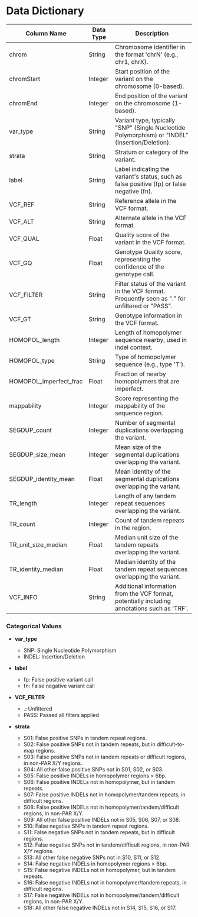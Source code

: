 # Data Dictionary

| Column Name            | Data Type | Description                                                                                      |
| ---------------------- | --------- | ------------------------------------------------------------------------------------------------ |
| chrom                  | String    | Chromosome identifier in the format 'chrN' (e.g., chr1, chrX).                                   |
| chromStart             | Integer   | Start position of the variant on the chromosome (0-based).                                       |
| chromEnd               | Integer   | End position of the variant on the chromosome (1-based).                                         |
| var_type               | String    | Variant type, typically "SNP" (Single Nucleotide Polymorphism) or "INDEL" (Insertion/Deletion).  |
| strata                 | String    | Stratum or category of the variant.                                                              |
| label                  | String    | Label indicating the variant's status, such as false positive (fp) or false negative (fn).       |
| VCF_REF                | String    | Reference allele in the VCF format.                                                              |
| VCF_ALT                | String    | Alternate allele in the VCF format.                                                              |
| VCF_QUAL               | Float     | Quality score of the variant in the VCF format.                                                  |
| VCF_GQ                 | Float     | Genotype Quality score, representing the confidence of the genotype call.                        |
| VCF_FILTER             | String    | Filter status of the variant in the VCF format. Frequently seen as "." for unfiltered or "PASS". |
| VCF_GT                 | String    | Genotype information in the VCF format.                                                          |
| HOMOPOL_length         | Integer   | Length of homopolymer sequence nearby, used in indel context.                                    |
| HOMOPOL_type           | String    | Type of homopolymer sequence (e.g., type 'T').                                                   |
| HOMOPOL_imperfect_frac | Float     | Fraction of nearby homopolymers that are imperfect.                                              |
| mappability            | Integer   | Score representing the mappability of the sequence region.                                       |
| SEGDUP_count           | Integer   | Number of segmental duplications overlapping the variant.                                        |
| SEGDUP_size_mean       | Integer   | Mean size of the segmental duplications overlapping the variant.                                 |
| SEGDUP_identity_mean   | Float     | Mean identity of the segmental duplications overlapping the variant.                             |
| TR_length              | Integer   | Length of any tandem repeat sequences overlapping the variant.                                   |
| TR_count               | Integer   | Count of tandem repeats in the region.                                                           |
| TR_unit_size_median    | Float     | Median unit size of the tandem repeats overlapping the variant.                                  |
| TR_identity_median     | Float     | Median identity of the tandem repeat sequences overlapping the variant.                          |
| VCF_INFO               | String    | Additional information from the VCF format, potentially including annotations such as 'TRF'.     |

### Categorical Values

- **var_type**

  - SNP: Single Nucleotide Polymorphism
  - INDEL: Insertion/Deletion

- **label**

  - fp: False positive variant call
  - fn: False negative variant call

- **VCF_FILTER**

  - .: Unfiltered
  - PASS: Passed all filters applied

- **strata**
  - S01: False positive SNPs in tandem repeat regions.
  - S02: False positive SNPs not in tandem repeats, but in difficult-to-map regions.
  - S03: False positive SNPs not in tandem repeats or difficult regions, in non-PAR X/Y regions.
  - S04: All other false positive SNPs not in S01, S02, or S03.
  - S05: False positive INDELs in homopolymer regions > 6bp.
  - S06: False positive INDELs not in homopolymer, but in tandem repeats.
  - S07: False positive INDELs not in homopolymer/tandem repeats, in difficult regions.
  - S08: False positive INDELs not in homopolymer/tandem/difficult regions, in non-PAR X/Y.
  - S09: All other false positive INDELs not in S05, S06, S07, or S08.
  - S10: False negative SNPs in tandem repeat regions.
  - S11: False negative SNPs not in tandem repeats, but in difficult regions.
  - S12: False negative SNPs not in tandem/difficult regions, in non-PAR X/Y regions.
  - S13: All other false negative SNPs not in S10, S11, or S12.
  - S14: False negative INDELs in homopolymer regions > 6bp.
  - S15: False negative INDELs not in homopolymer, but in tandem repeats.
  - S16: False negative INDELs not in homopolymer/tandem repeats, in difficult regions.
  - S17: False negative INDELs not in homopolymer/tandem/difficult regions, in non-PAR X/Y.
  - S18: All other false negative INDELs not in S14, S15, S16, or S17.
